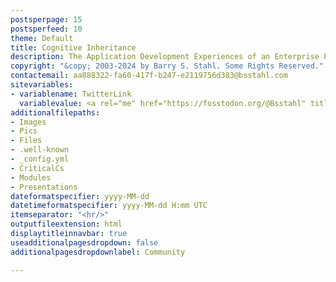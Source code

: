 ```yaml
---
postsperpage: 15
postsperfeed: 10
theme: Default
title: Cognitive Inheritance
description: The Application Development Experiences of an Enterprise Engineer
copyright: "&copy; 2003-2024 by Barry S. Stahl. Some Rights Reserved."
contactemail: aa888322-fa60-417f-b247-e2119756d383@bsstahl.com
sitevariables:
- variablename: TwitterLink
  variablevalue: <a rel="me" href="https://fosstodon.org/@Bsstahl" title="@bsstahl@cognitiveinheritance.com">@bsstahl</a>
additionalfilepaths:
- Images
- Pics
- Files
- .well-known
- _config.yml
- CriticalCs
- Modules
- Presentations
dateformatspecifier: yyyy-MM-dd
datetimeformatspecifier: yyyy-MM-dd H:mm UTC
itemseparator: "<hr/>"
outputfileextension: html
displaytitleinnavbar: true
useadditionalpagesdropdown: false
additionalpagesdropdownlabel: Community

---
```

